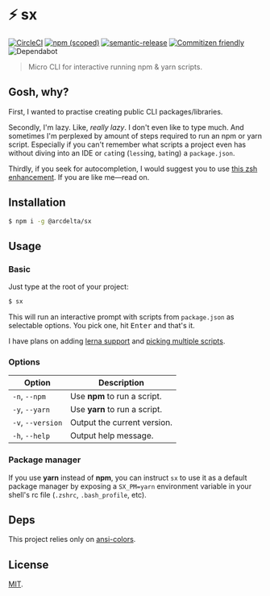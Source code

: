 # :zap: sx

[![CircleCI](https://img.shields.io/circleci/build/github/arcdelta/sx/master)](https://circleci.com/gh/arcdelta/sx/tree/master)
[![npm (scoped)](https://img.shields.io/npm/v/@arcdelta/sx?label=npm)](https://www.npmjs.com/package/@arcdelta/sx)
[![semantic-release](https://img.shields.io/badge/semantic-release-e10079)](https://github.com/semantic-release/semantic-release)
[![Commitizen friendly](https://img.shields.io/badge/commitizen-friendly-brightgreen.svg)](http://commitizen.github.io/cz-cli/)
![Dependabot](https://flat.badgen.net/dependabot/arcdelta/sx?icon=dependabot)

> Micro CLI for interactive running npm & yarn scripts.

## Gosh, why?

First, I wanted to practise creating public CLI packages/libraries.

Secondly, I'm lazy. Like, *really lazy*. I don't even like to type much. And sometimes I'm perplexed
by amount of steps required to run an npm or yarn script. Especially if you can't remember what
scripts a project even has without diving into an IDE or `cat`ing (`less`ing, `bat`ing) a
`package.json`.

Thirdly, if you seek for autocompletion, I would suggest you to use [this zsh enhancement](https://github.com/lukechilds/zsh-better-npm-completion).
If you are like me—read on.

## Installation

```bash
$ npm i -g @arcdelta/sx
```

## Usage

### Basic

Just type at the root of your project:

```bash
$ sx
```

This will run an interactive prompt with scripts from `package.json` as selectable options.
You pick one, hit <kbd>Enter</kbd> and that's it.

I have plans on adding [lerna support](https://github.com/arcdelta/sx/issues/2) and
[picking multiple scripts](https://github.com/arcdelta/sx/issues/9).

### Options

| Option            | Description                          |
| ----------------- | ------------------------------------ |
| `-n`, `--npm`     | Use **npm** to run a script.         |
| `-y`, `--yarn`    | Use **yarn** to run a script.        |
| `-v`, `--version` | Output the current version.          |
| `-h`, `--help`    | Output help message.                 |

### Package manager

If you use **yarn** instead of **npm**, you can instruct `sx` to use it as a
default package manager by exposing a `SX_PM=yarn` environment variable in your
shell's rc file (`.zshrc`, `.bash_profile`, etc).

## Deps

This project relies only on [ansi-colors](https://github.com/doowb/ansi-colors).

## License

[MIT](https://github.com/arcdelta/sx/blob/master/LICENSE).
